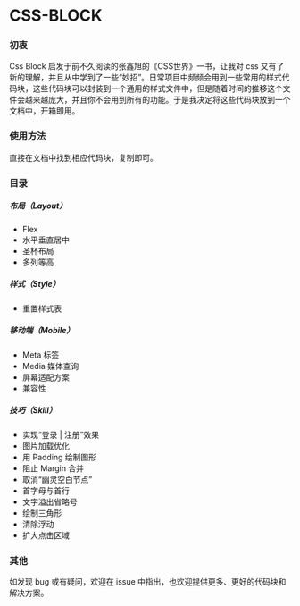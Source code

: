 # CSS-BLOCK

### 初衷

Css Block 启发于前不久阅读的张鑫旭的《CSS世界》一书，让我对 css 又有了新的理解，并且从中学到了一些“妙招”。日常项目中频频会用到一些常用的样式代码块，这些代码块可以封装到一个通用的样式文件中，但是随着时间的推移这个文件会越来越庞大，并且你不会用到所有的功能。于是我决定将这些代码块放到一个文档中，开箱即用。

### 使用方法

直接在文档中找到相应代码块，复制即可。

### 目录

##### 布局（Layout）
  * Flex
  * 水平垂直居中
  * 圣杯布局
  * 多列等高

##### 样式（Style）
  * 重置样式表

##### 移动端（Mobile）
  * Meta 标签
  * Media 媒体查询
  * 屏幕适配方案
  * 兼容性

##### 技巧（Skill）
  * 实现“登录 | 注册”效果
  * 图片加载优化
  * 用 Padding 绘制图形
  * 阻止 Margin 合并
  * 取消“幽灵空白节点”
  * 首字母与首行
  * 文字溢出省略号
  * 绘制三角形
  * 清除浮动
  * 扩大点击区域

### 其他
 如发现 bug 或有疑问，欢迎在 issue 中指出，也欢迎提供更多、更好的代码块和解决方案。
